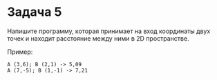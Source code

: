 # Задача 5

Напишите программу, которая принимает на вход координаты двух точек и находит расстояние между ними в 2D пространстве.

Пример:

```
A (3,6); B (2,1) -> 5,09
A (7,-5); B (1,-1) -> 7,21

```
